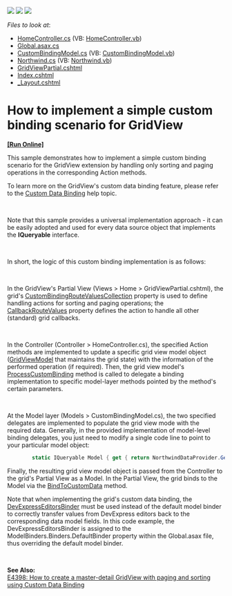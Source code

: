 <!-- default badges list -->
![](https://img.shields.io/endpoint?url=https://codecentral.devexpress.com/api/v1/VersionRange/128551586/12.2.4%2B)
[![](https://img.shields.io/badge/Open_in_DevExpress_Support_Center-FF7200?style=flat-square&logo=DevExpress&logoColor=white)](https://supportcenter.devexpress.com/ticket/details/E4394)
[![](https://img.shields.io/badge/📖_How_to_use_DevExpress_Examples-e9f6fc?style=flat-square)](https://docs.devexpress.com/GeneralInformation/403183)
<!-- default badges end -->
<!-- default file list -->
*Files to look at*:

* [HomeController.cs](./CS/Sample/Controllers/HomeController.cs) (VB: [HomeController.vb](./VB/Sample/Controllers/HomeController.vb))
* [Global.asax.cs](./CS/Sample/Global.asax.cs)
* [CustomBindingModel.cs](./CS/Sample/Models/CustomBindingModel.cs) (VB: [CustomBindingModel.vb](./VB/Sample/Models/CustomBindingModel.vb))
* [Northwind.cs](./CS/Sample/Models/Northwind.cs) (VB: [Northwind.vb](./VB/Sample/Models/Northwind.vb))
* [GridViewPartial.cshtml](./CS/Sample/Views/Home/GridViewPartial.cshtml)
* [Index.cshtml](./CS/Sample/Views/Home/Index.cshtml)
* [_Layout.cshtml](./CS/Sample/Views/Shared/_Layout.cshtml)
<!-- default file list end -->
# How to implement a simple custom binding scenario for GridView
<!-- run online -->
**[[Run Online]](https://codecentral.devexpress.com/e4394)**
<!-- run online end -->


<p>This sample demonstrates how to implement a simple custom binding scenario for the GridView extension by handling only sorting and paging operations in the corresponding Action methods.</p>
<p>To learn more on the GridView's custom data binding feature, please refer to the <a href="https://docs.devexpress.com/AspNetMvc/14321/components/grid-view/concepts/binding-to-data/custom-data-binding?p=netframework"><u>Custom Data Binding</u></a> help topic.</p>
<br>
<p>Note that this sample provides a universal implementation approach - it can be easily adopted and used for every data source object that implements the <strong>IQueryable</strong> interface.</p>
<p> </p>
<p>In short, the logic of this custom binding implementation is as follows:</p>
<br>
<p>In the GridView's Partial View (Views > Home > GridViewPartial.cshtml), the grid's <a href="https://docs.devexpress.com/AspNetMvc/DevExpress.Web.Mvc.GridViewSettings.CustomBindingRouteValuesCollection?p=netframework"><u>CustomBindingRouteValuesCollection</u></a> property is used to define handling actions for sorting and paging operations; the <a href="https://docs.devexpress.com/AspNetMvc/DevExpress.Web.Mvc.GanttSettings.CallbackRouteValues?p=netframework"><u>CallbackRouteValues</u></a> property defines the action to handle all other (standard) grid callbacks.</p>
<br>
<p>In the Controller (Controller > HomeController.cs), the specified Action methods are implemented to update a specific grid view model object (<a href="https://docs.devexpress.com/AspNetMvc/DevExpress.Web.Mvc.GridViewModel?p=netframework"><u>GridViewModel</u></a> that maintains the grid state) with the information of the performed operation (if required). Then, the grid view model's <a href="https://docs.devexpress.com/AspNetMvc/DevExpress.Web.Mvc.GridViewModel.ProcessCustomBinding.overloads?p=netframework"><u>ProcessCustomBinding</u></a> method is called to delegate a binding implementation to specific model-layer methods pointed by the method's certain parameters.</p>
<br>
<p>At the Model layer (Models > CustomBindingModel.cs), the two specified delegates are implemented to populate the grid view mode with the required data. Generally, in the provided implementation of model-level binding delegates, you just need to modify a single code line to point to your particular model object:</p>


```cs
        static IQueryable Model { get { return NorthwindDataProvider.GetCustomers(); } }


```


<p>Finally, the resulting grid view model object is passed from the Controller to the grid's Partial View as a Model. In the Partial View, the grid binds to the Model via the <a href="https://docs.devexpress.com/AspNetMvc/DevExpress.Web.Mvc.GridViewExtension.BindToCustomData(DevExpress.Web.Mvc.GridViewModel)?p=netframework"><u>BindToCustomData</u></a> method.</p>
<p>Note that when implementing the grid's custom data binding, the <a href="https://docs.devexpress.com/AspNetMvc/DevExpress.Web.Mvc.DevExpressEditorsBinder?p=netframework"><u>DevExpressEditorsBinder</u></a> must be used instead of the default model binder to correctly transfer values from DevExpress editors back to the corresponding data model fields. In this code example, the DevExpressEditorsBinder is assigned to the ModelBinders.Binders.DefaultBinder property within the Global.asax file, thus overriding the default model binder.</p>
<p> </p>
<p><strong>See Also:<br> </strong><a href="https://supportcenter.devexpress.com/ticket/details/e4398/how-to-create-a-master-detail-gridview-with-paging-and-sorting-using-custom-data-binding">E4398: How to create a master-detail GridView with paging and sorting using Custom Data Binding</a></p>

<br/>


